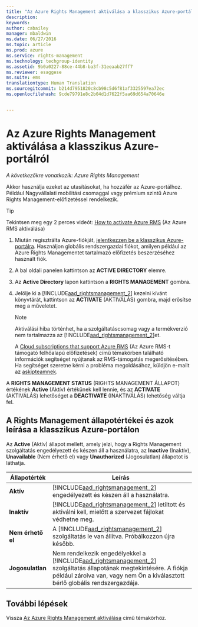 ```yaml
---
title: "Az Azure Rights Management aktiválása a klasszikus Azure-portálról | Azure RMS"
description: 
keywords: 
author: cabailey
manager: mbaldwin
ms.date: 06/27/2016
ms.topic: article
ms.prod: azure
ms.service: rights-management
ms.technology: techgroup-identity
ms.assetid: 9b0a0227-88ce-44b8-ba3f-31eeaab27ff7
ms.reviewer: esaggese
ms.suite: ems
translationtype: Human Translation
ms.sourcegitcommit: b214d7951820c8cb98c5d6f81af3325597ea72ec
ms.openlocfilehash: 9cde79791e8c2b04d1d7622f5aa69d654a70646e


---
```


# Az Azure Rights Management aktiválása a klasszikus Azure-portálról

*A következőkre vonatkozik: Azure Rights Management*


Akkor használja ezeket az utasításokat, ha hozzáfér az Azure-portálhoz. Például Nagyvállalati mobilitási csomaggal vagy prémium szintű Azure Rights Management-előfizetéssel rendelkezik.

> [!TIP]
> Tekintsen meg egy 2 perces videót: [How to activate Azure RMS](https://channel9.msdn.com/series/pit-stop-enterprise-mobility-suite/activate-azure-rms) (Az Azure RMS aktiválása)

1.  Miután regisztrálta Azure-fiókját, [jelentkezzen be a klasszikus Azure-portálra](http://go.microsoft.com/fwlink/p/?LinkID=275081). Használjon globális rendszergazdai fiókot, amilyen például az Azure Rights Managementet tartalmazó előfizetés beszerzéséhez használt fiók.

2.  A bal oldali panelen kattintson az **ACTIVE DIRECTORY** elemre.

3.  Az **Active Directory** lapon kattintson a **RIGHTS MANAGEMENT** gombra.

4.  Jelölje ki a [!INCLUDE[aad_rightsmanagement_2](../includes/aad_rightsmanagement_2_md.md)] kezelni kívánt könyvtárát, kattintson az **ACTIVATE** (AKTIVÁLÁS) gombra, majd erősítse meg a műveletet.

    > [!NOTE]
    >Aktiválási hiba történhet, ha a szolgáltatáscsomag vagy a termékverzió nem tartalmazza az [!INCLUDE[aad_rightsmanagement_2](../includes/aad_rightsmanagement_2_md.md)]et.
    >
    >A [Cloud subscriptions that support Azure RMS](../get-started/requirements-subscriptions.md) (Az Azure RMS-t támogató felhőalapú előfizetések) című témakörben található információk segítséget nyújtanak az RMS-támogatás megerősítésében. Ha segítséget szeretne kérni a probléma megoldásához, küldjön e-mailt az [askipteamnek](mailto:askipteam?subject=I%20cannot%20activate%20RMS).


A **RIGHTS MANAGEMENT STATUS** (RIGHTS MANAGEMENT ÁLLAPOT) értékének **Active** (Aktív) értékűnek kell lennie, és az **ACTIVATE** (AKTIVÁLÁS) lehetőséget a **DEACTIVATE** (INAKTIVÁLÁS) lehetőség váltja fel.

## A Rights Management állapotértékei és azok leírása a klasszikus Azure-portálon
Az **Active** (Aktív) állapot mellett, amely jelzi, hogy a Rights Management szolgáltatás engedélyezett és készen áll a használatra, az **Inactive** (Inaktív), **Unavailable** (Nem érhető el) vagy **Unauthorized** (Jogosulatlan) állapotot is láthatja.

|Állapotérték|Leírás|
|----------------|---------------|
|**Aktív**|[!INCLUDE[aad_rightsmanagement_2](../includes/aad_rightsmanagement_2_md.md)] engedélyezett és készen áll a használatra.|
|**Inaktív**|[!INCLUDE[aad_rightsmanagement_2](../includes/aad_rightsmanagement_2_md.md)] letiltott és aktiválni kell, mielőtt a szervezet fájlokat védhetne meg.|
|**Nem érhető el**|A [!INCLUDE[aad_rightsmanagement_2](../includes/aad_rightsmanagement_2_md.md)] szolgáltatás le van állítva. Próbálkozzon újra később.|
|**Jogosulatlan**|Nem rendelkezik engedélyekkel a [!INCLUDE[aad_rightsmanagement_2](../includes/aad_rightsmanagement_2_md.md)] szolgáltatás állapotának megtekintésére. A fiókja például zárolva van, vagy nem Ön a kiválasztott bérlő globális rendszergazdája.|

## További lépések
Vissza [Az Azure Rights Management aktiválása](activate-service.md) című témakörhöz.


<!--HONumber=Jul16_HO3-->


